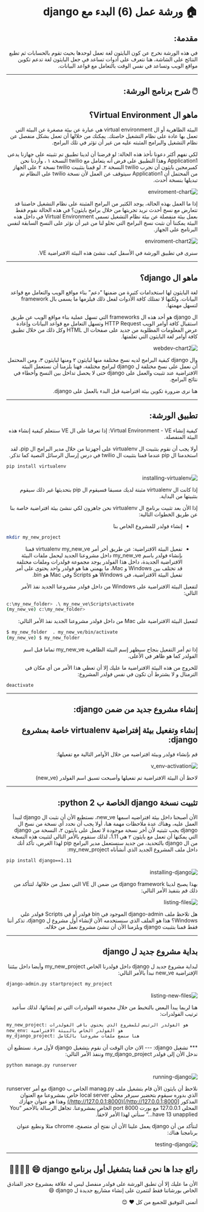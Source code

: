 <div dir='rtl' align='right'>

:house: ورشة عمل (6) البدء مع django
===

مقدمة:
---
في هذه الورشة نخرج عن كون البايثون لغة تعمل لوحدها بحيث تقوم بالحسابات ثم تطبع النتائج على الشاشة، هنا نتعرف على أدوات تساعد في جعل البايثون لغة تدعم تكوين مواقع الويب وتساعد في نفس الوقت بالتعامل مع قواعد البيانات.
***

:computer_mouse: شرح برنامج الورشة:
---

ماهو ال Virtual Environment؟
---
البيئة الظاهرية أو ال virtual environment هي عبارة عن بيئة مصغرة عن البيئة التي تعمل بها عادة على نظام التشغيل خاصتك. يمكنك من خلالها أن تعمل بشكل منفصل عن نظام التشغيل والبرامج المثبته عليه من غير أن تؤثر في تلك البرامج.

لكي نفهم أكثر دعونا نأخذ هذه الحالة:
لو فرضنا أن لدينا تطبيق تم تثبيته على جهازنا يدعى Application1 وهذا التطبيق على فرض أنه يتعامل مع twilio النسخة ١ ، وأردنا نحن كمبرمجين بايثون أن نجرب twilio النسخة ٢. لو قمنا بتثبيت twilio نسخة ٢ على الجهاز من المحتمل أن Application1 سيتوقف عن العمل لأن نسخة twilio على النظام تم تبديلها بنسخة أحدث.

![enviroment-chart](https://github.com/abo3adel/django-Workshops-Arabic/blob/master/pictures/17.png)

إذا ما العمل بهذه الحالة، يوجد الكثير من البرامج المثبتة على نظام التشغيل خاصتنا قد تتعارض مع نسخ أحدث نريد تجربتها من خلال برامج بايثون؟ في هذه الحالة نقوم فقط بعمل بيئة منفصلة عن بيئة نظام التشغيل تسمى Virtual Environment في داخل هذه البيئة يمكننا أن نثبت نسخ البرامج التي تحلو لنا من غير أن نؤثر على النسخ السابقة لنفس البرنامج على الجهاز.

![enviroment-chart2](https://github.com/skahwaji/django-Workshops-Arabic/blob/master/pictures/18.png)

سنرى في تطبيق الورشة في الأسفل كيف ننشئ هذه البيئة الافتراضية VE.
***

ماهو ال django؟
---

لغة البايثون لها استخدامات كثيرة من ضمنها “دعم” بناء مواقع الويب والتعامل مع قواعد البيانات. ولكنها لا تمتلك كافة الأدوات لفعل ذلك فيلزمها ما يسمى بال framework لتسهل مهمتها.

ال django هو أحد هذه ال frameworks التي تسهل عملية بناء مواقع الويب عن طريق استقبال كافة أوامر الويب HTTP Request وتسهل التعامل مع قواعد البيانات وإعادة عرض المعلومات المطلوبة من جديد على صفحات ال HTML وكل ذلك من خلال تطبيق كافة أوامر لغة البايثون التي تعلمتها.

![webdev-chart2](https://github.com/skahwaji/django-Workshops-Arabic/blob/master/pictures/19.png)

وال django كبقية البرامج لديه نسخ مختلفة منها لبايثون ٢ ومنها لبايثون ٣، ومن المحتمل أن نعمل على نسخ مختلفة ل django لبرامج مختلفة، فهنا يلزمنا أن نستعمل البيئة الافتراضية عند تثبيت والعمل على django حتى لا يحصل تداخل بين النسخ وأخطاء في نتائج البرامج.

هنا نرى ضرورة تكوين بيئة افتراضية قبل البدء بالعمل على django.
***

تطبيق الورشة:
---
كيفية إنشاء Virtual Environment - VE:
إذا تعرفنا على ال VE سنتعلم كيفية إنشاء هذه البيئة المنفصلة.

أولا يجب أن نقوم بتثبيت ال virtualenv على أجهزتنا من خلال مدير البرامج ال pip، لقد استخدمنا ال pip عندما قمنا بتثبيت ال twilio في درس إرسال الرسائل النصية كما تذكر.

</div>

```sh
pip install virtualenv
```

<div dir='rtl' align='right'>

![installing-virtualenv ](https://github.com/skahwaji/django-Workshops-Arabic/blob/master/pictures/20.png)

إذا كانت ال virtualenv مثبتة لديك مسبقا فسيقوم ال pip بتحديثها غير ذلك سيقوم بتثبيتها من البداية.

إذا الأن بعد تثبيت برنامج ال virtualenv نحن جاهزون لكي ننشئ بيئة افتراضية خاصة بنا عن طريق الخطوات التالية:
* إنشاء فولدر للمشروع الخاص بنا
</div>

```sh
mkdir my_new_project 
```

<div dir='rtl' align='right'>

* تفعيل البيئة الافتراضية:
عن طريق أخر أمر virtualenv my_new_ve قمنا بإنشاء فولدر باسم my_new_ve داخل مشروعنا الجديد ليحمل ملفات البيئة الافتراضية الجديدة، داخل هذا الفولدر يوجد مجموعة فولدرات وملفات مختلفة قد تختلف بين Windows و Mac، ما يهمني هنا هو فولدر واحد يحتوى على أمر تفعيل البيئة الافتراضية، في Windows هو Scripts وفي Mac هو bin.

لتفعيل البيئة الافتراضية على Windows من داخل فولدر مشروعنا الجديد نفذ الأمر التالي:
</div>

```sh
c:\my_new_folder> .\ my_new_ve\Scripts\activate
(my_new_ve) c:\my_new_folder>
```

<div dir='rtl' align='right'>
لتفعيل البيئة الافتراضية على Mac من داخل فولدر مشروعنا الجديد نفذ الأمر التالي:
</div>

```sh
$ my_new_folder  . my_new_ve/bin/activate
(my_new_ve) $ my_new_folder
```

<div dir='rtl' align='right'>
إذا تم أمر التفعيل بنجاح سيظهر إسم البيئة الظاهرية my_new_ve تماما قبل اسم الفولدر كما هو ظاهر في الأعلى.

للخروج من هذه البيئة الافتراضية ما عليك إلا أن تعطي هذا الأمر من أي مكان في الترمنال و لا يشترط أن تكون في نفس فولدر المشروع:
</div>


```
deactivate
```

***
<div dir='rtl' align='right'>

إنشاء مشروع جديد من ضمن django:
---

إنشاء وتفعيل بيئة إفتراضية virtualenv خاصة بمشروع django:
---
قم بإنشاء فولدر وبيئة افتراضيه من خلال الأوامر التالية مع تفعيلها:

![v_env-activation](https://github.com/skahwaji/django-Workshops-Arabic/blob/master/pictures/21.png)

لاحظ أن البيئة الافتراضية تم تفعيلها وأصبحت تسبق اسم الفولدر (new_ve)
***

تثبيت نسخة django الخاصة ب python 2:
---
الأن أصبحنا داخل بيئة افتراضيه اسمها new_ve، نستطيع الأن أن نثبت ال django لنبدأ العمل عليه، وهناك عدة ملاحظات مهمة هنا، أولا يجب أن نحدد أي نسخة من نسخ ال django يجب تثبتيه لأن أخر نسخة موجودة لا تعمل على بايثون ٢، النسخة من django التي يمكنها أن تعمل مع بايثون ٢ هي 1.11، لذلك سنقوم بالأمر التالي لتثبيت هذه النسخة من ال django بالتحديد، من جديد سنستعمل مدير البرامج pip لهذا الغرض، تأكد أنك داخل ملف المشروع الجديد الذي أنشأناه my_new_project:
</div>

```sh
pip install django==1.11
```

<div dir='rtl' align='right'>

![installing-django](https://github.com/skahwaji/django-Workshops-Arabic/blob/master/pictures/22.png)

بهذا يصبح لدينا django framework من ضمن ال VE التي نعمل من خلالها، لتتأكد من ذلك قم بتنفيذ الأمر التالي:

![listing-files](https://github.com/skahwaji/django-Workshops-Arabic/blob/master/pictures/23.png)

هل تلاحظ ملف django-admin الموجود في bin فولدر أو في Scripts فولدر علي Windows؟ هذا هو الملف الذي سنستخدمه الأن لإنشاء أول مشروع ل django، تذكر أننا فقط قمنا بتثبيت django ويلزمنا الأن أن ننشئ مشروع نعمل من خلاله.

***
بداية مشروع جديد ل django
---

لبداية مشروع جديد ل django داخل فولدرنا الخاص my_new_project وأيضا داخل بيئتنا الإفتراضية new_ve نبدأ بالأمر التالي:

</div>

```sh
django-admin.py startproject my_project
```

<div dir='rtl' align='right'>

![listing-new-files](https://github.com/skahwaji/django-Workshops-Arabic/blob/master/pictures/24.png)

هنا لربما يبدأ البعض بالتخبط من خلال مجموعة الفولدرات التي تم إنشائها، لذلك سأعيد ترتيب الفولدرات:
</div>

```sh
my_new_project: هو الفولدر الرئيس للمشروع الذي يحتوي باقي الفولدرات
new_env: هو الفولدر الخاص بالبيئة الافتراضية
my_django_project: هنا سنضع ملفات مشروعنا بالكامل
```

<div dir='rtl' align='right'>
***
تشغيل django:
---
الان حان الوقت أن نقوم بتشغيل django لأول مرة. نستطيع أن ندخل الأن إلى فولدر my_django_project وننفذ الأمر التالي:
</div>

```sh
python manage.py runserver
```

<div dir='rtl' align='right'>

![running-django](https://github.com/skahwaji/django-Workshops-Arabic/blob/master/pictures/25.png)

نلاحظ أن بايثون الأن قام بتشغيل ملف manag.py الخاص ب django مع أمر runserver الذي بدوره سيقوم بتحضير سيرفر محلي local server خاص بمشروعنا مع العنوان المذكور [http://127.0.0.1:8000/](http://127.0.0.1:8000/) وهذا هو عنوان جهازك المحلي 127.0.0.1 مع بورت port 8000 الخاص بمشروعنا. تجاهل الرسالة بالأحمر “You have 13 unapplied…” سنأتي لهذا الأمر لاحقاً.

لنتأكد من أن django يعمل علينا الأن أن نفتح أي متصفح، chrome مثلا ونطبع عنوان برنامجنا هناك:

![testing-django](https://github.com/skahwaji/django-Workshops-Arabic/blob/master/pictures/26.png)

***
رائع جدا ها نحن قمنا بتشغيل أول برنامج django :smile: :tada::confetti_ball::fireworks::sparkler:
---
الأن ما عليك إلا أن تطبق الورشة على فولدر منفصل ليس له علاقة بمشروع حجز الفنادق الخاص بورشاتنا فقط لتتمرن على إنشاء مشاريع جديدة ل django :smile: 

أتمنى التوفيق للجميع من كل :heart: :blush:

</div>
